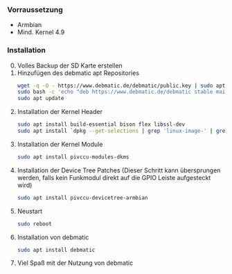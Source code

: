 ### Vorraussetzung

* Armbian
* Mind. Kernel 4.9

### Installation
0. Volles Backup der SD Karte erstellen
1. Hinzufügen des debmatic apt Repositories
   ```bash
   wget -q -O - https://www.debmatic.de/debmatic/public.key | sudo apt-key add -
   sudo bash -c 'echo "deb https://www.debmatic.de/debmatic stable main" > /etc/apt/sources.list.d/debmatic.list'
   sudo apt update
   ```
3. Installation der Kernel Header
   ```bash
   sudo apt install build-essential bison flex libssl-dev
   sudo apt install `dpkg --get-selections | grep 'linux-image-' | grep '\sinstall' | sed -e 's/linux-image-\([a-z0-9-]\+\).*/linux-headers-\1/'`
   ```
4. Installation der Kernel Module
   ```bash
   sudo apt install pivccu-modules-dkms
   ```
5. Installation der Device Tree Patches (Dieser Schritt kann übersprungen werden, falls kein Funkmodul direkt auf die GPIO Leiste aufgesteckt wird)
   ```bash
   sudo apt install pivccu-devicetree-armbian
   ```
6. Neustart
   ```bash
   sudo reboot
   ```
7. Installation von debmatic
   ```bash
   sudo apt install debmatic
   ```
8. Viel Spaß mit der Nutzung von debmatic

